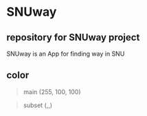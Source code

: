 SNUway
=============
repository for SNUway project
-------------
SNUway is an App for finding way in SNU

## color

>main    (255, 100, 100)

>subset  (,,)

